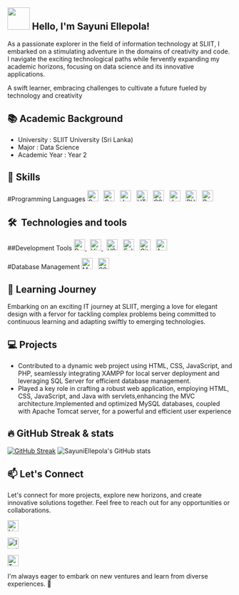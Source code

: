 

## <picture><img src = "[https://media.giphy.com/media/L1R1tvI9svkIWwpVYr/giphy.gif]" width = 50px></picture> Hello, I'm Sayuni Ellepola!

As a passionate explorer in the field of information technology at SLIIT, I embarked on a stimulating adventure in the domains of creativity and code. I navigate the exciting technological paths while fervently expanding my academic horizons, focusing on data science and its innovative applications.

A swift learner, embracing challenges to cultivate a future fueled by technology and creativity

## 📚 Academic Background
- University :  SLIIT University (Sri Lanka)
- Major :  Data Science
- Academic Year :  Year 2

## 🔧 Skills

<a name="learning-now"></a>

#Programming Languages
[<img src="https://img.shields.io/badge/C-00599C?logo=c&logoColor=white" alt="C logo" title="C" height="25" />][tech_tools_anchor]
&nbsp;
[<img src="https://img.shields.io/badge/C++-00599C?logo=cplusplus&logoColor=white" alt="C++ logo" title="C++" height="25" />][tech_tools_anchor]
&nbsp;
[<img src="https://img.shields.io/badge/JavaScript-F7DF1E?logo=javascript&logoColor=black" alt="JavaScript logo" title="JavaScript" height="25" />][tech_tools_anchor]
&nbsp;
[<img src="https://img.shields.io/badge/HTML-E34F26?logo=html5&logoColor=white" alt="HTML logo" title="HTML" height="25" />][tech_tools_anchor]
&nbsp;
[<img src="https://img.shields.io/badge/CSS-1572B6?logo=css3&logoColor=white" alt="CSS logo" title="CSS" height="25" />][tech_tools_anchor]
&nbsp;
[<img src="https://img.shields.io/badge/Java-007396?logo=java&logoColor=white" alt="Java logo" title="Java" height="25" />][tech_tools_anchor]
&nbsp;
[<img src="https://img.shields.io/badge/PHP-777BB4?logo=php&logoColor=white" alt="PHP logo" title="PHP" height="25" />][tech_tools_anchor]
&nbsp;
[<img src="https://img.shields.io/badge/Python-3776AB?logo=python&logoColor=white" alt="Python logo" title="Python" height="25" />][tech_tools_anchor]
&nbsp;


<a name="tools"></a>

## 🛠  Technologies and tools

##Development Tools
[<img src="https://img.shields.io/badge/Dev_C++-007ACC?logo=devcpp&logoColor=white" alt="Dev C++ logo" title="Dev C++" height="25" />
][tech_tools_anchor]
&nbsp;
[<img src="https://img.shields.io/badge/Visual_Studio-5C2D91?logo=visualstudio&logoColor=white" alt="Visual Studio logo" title="Visual Studio" height="25" />
][tech_tools_anchor]
&nbsp;
[<img src="https://img.shields.io/badge/VS_Code-007ACC?logo=visualstudiocode&logoColor=white" alt="VS Code logo" title="VS Code" height="25" />][tech_tools_anchor]
&nbsp;
[<img src="https://img.shields.io/badge/Eclipse IDE-2C2255?logo=eclipseide&logoColor=white" alt="Eclipse IDE logo" title="Eclipse IDE" height="25" />][tech_tools_anchor]
&nbsp;
[<img src="https://img.shields.io/badge/Git-F05032?logo=git&logoColor=white" alt="Git logo" title="Git" height="25" />][tech_tools_anchor]
&nbsp;
[<img src="https://img.shields.io/badge/Android-3DDC84?logo=android&logoColor=white" alt="Android logo" title="Android" height="25" />][tech_tools_anchor]
&nbsp;

<a name="database"></a>

#Database Management
[<img src="https://img.shields.io/badge/MySQL-4479A1?logo=mysql&logoColor=white" alt="MySQL logo" title="MySQL" height="25" />][tech_tools_anchor]
&nbsp;
[<img src="https://img.shields.io/badge/SSMS-CC2927?logo=microsoftsqlserver&logoColor=white" alt="SSMS logo" title="SQL Server Management Studio" height="25" />][tech_tools_anchor]
&nbsp;

<a name="learning-next"></a>

## 🌱 Learning Journey
Embarking on an exciting IT journey at SLIIT, merging a love for elegant design with a fervor for tackling complex problems being committed to continuous learning and adapting swiftly to emerging technologies.

## 💻 Projects
- Contributed to a dynamic web project using HTML, CSS, JavaScript, and PHP, seamlessly integrating XAMPP for local server deployment and leveraging SQL Server for efficient database management.
- Played a key role in crafting a robust web application, employing HTML, CSS, JavaScript, and Java with servlets,enhancing the MVC architecture.Implemented and optimized MySQL databases, coupled with Apache Tomcat server, for a powerful and efficient user experience

## 🔥 GitHub Streak & stats <br>
[![GitHub Streak](https://github-readme-streak-stats.herokuapp.com?user=SayuniEllepola&theme=transparent)](https://git.io/streak-stats)
![SayuniEllepola's GitHub stats](https://github-readme-stats.vercel.app/api?username=SayuniEllepola&show_icons=true&theme=transparent)

## 📫 Let's Connect

Let's connect for more projects, explore new horizons, and create innovative solutions together. Feel free to reach out for any opportunities or collaborations.

 [<img src="https://img.shields.io/badge/LinkedIn-0077B5?logo=linkedin&logoColor=white" alt="LinkedIn logo" title="LinkedIn" height="25" />](https://www.linkedin.com/in/sayuni-ellepola) 

 [<img src="https://img.shields.io/badge/Instagram-E4405F?logo=instagram&logoColor=white" alt="Instagram logo" title="Instagram" height="25" />](https://www.linkedin.com/in/sayuni-ellepola) 

 [<img src="https://img.shields.io/badge/Twitter-1DA1F2?logo=twitter&logoColor=white" alt="Twitter logo" title="Twitter" height="25" />](https://www.linkedin.com/in/sayuni-ellepola) 

I'm always eager to embark on new ventures and learn from diverse experiences. 🚀

[tech_tools_anchor]: #bonjour--
[learning_now_anchor]: #learning-now
[learning_next_anchor]: #learning-next
